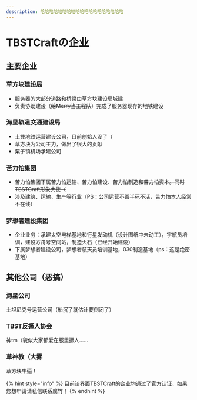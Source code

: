 ```yaml
---
description: 哈哈哈哈哈哈哈哈哈哈哈哈哈哈哈哈哈哈哈
---
```


# TBSTCraftの企业

## 主要企业

### 草方块建设局

* 服务器的大部分道路和桥梁由草方块建设局城建
* 负责协助建设（~~给Merry当工程队~~）完成了服务器现存的地铁建设

### 海星轨道交通建设局

* 土拨地铁运营建设公司，目前创始人没了（
* 草方块为公司主力，做出了很大的贡献
* 栗子镇机场承建公司

### 苦力怕集团

* 苦力怕集团下属苦力怕运输、苦力怕建设、苦力怕制造~~和苦力怕资本。同时TBSTCraft形象大使（~~
* 涉及建筑、运输、生产等行业（PS：公司运营不善半死不活，苦力怕本人经常不在线）

### 梦想者建设集团

* 企业业务：承建太空电梯基地和行星发动机（设计图纸中未动工），宇航员培训，建设方舟号空间站，制造火石（已经开始建设）
* 下属梦想者建设公司，梦想者航天员培训基地，030制造基地（ps：这是绝密基地）



## 其他公司（恶搞）

### 海星公司

土坦尼克号运营公司（船沉了就估计要倒闭了）

### TBST反撅人协会

神tm（貌似大家都爱在服里撅人……

### 草神教（大雾

草方块牛逼！



{% hint style="info" %}
目前该界面TBSTCraft的企业均通过了官方认证，如果您想申请请私信联系腐竹！
{% endhint %}

